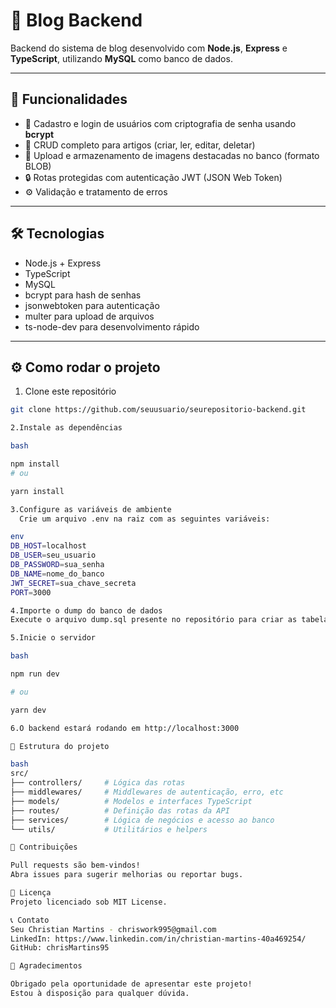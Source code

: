 # 🚀 Blog Backend

Backend do sistema de blog desenvolvido com **Node.js**, **Express** e **TypeScript**, utilizando **MySQL** como banco de dados.

---

## 🎯 Funcionalidades

- 🔐 Cadastro e login de usuários com criptografia de senha usando **bcrypt**  
- 📝 CRUD completo para artigos (criar, ler, editar, deletar)  
- 📸 Upload e armazenamento de imagens destacadas no banco (formato BLOB)  
- 🔒 Rotas protegidas com autenticação JWT (JSON Web Token)  
- ⚙️ Validação e tratamento de erros

---

## 🛠️ Tecnologias

- Node.js + Express  
- TypeScript  
- MySQL  
- bcrypt para hash de senhas  
- jsonwebtoken para autenticação  
- multer para upload de arquivos  
- ts-node-dev para desenvolvimento rápido

---

## ⚙️ Como rodar o projeto

1. Clone este repositório

```bash
git clone https://github.com/seuusuario/seurepositorio-backend.git

2.Instale as dependências

bash

npm install
# ou

yarn install

3.Configure as variáveis de ambiente
  Crie um arquivo .env na raiz com as seguintes variáveis:

env
DB_HOST=localhost
DB_USER=seu_usuario
DB_PASSWORD=sua_senha
DB_NAME=nome_do_banco
JWT_SECRET=sua_chave_secreta
PORT=3000

4.Importe o dump do banco de dados
Execute o arquivo dump.sql presente no repositório para criar as tabelas e dados iniciais.

5.Inicie o servidor

bash

npm run dev

# ou

yarn dev

6.O backend estará rodando em http://localhost:3000

📁 Estrutura do projeto

bash
src/
├── controllers/     # Lógica das rotas
├── middlewares/     # Middlewares de autenticação, erro, etc
├── models/          # Modelos e interfaces TypeScript
├── routes/          # Definição das rotas da API
├── services/        # Lógica de negócios e acesso ao banco
└── utils/           # Utilitários e helpers

🤝 Contribuições

Pull requests são bem-vindos!
Abra issues para sugerir melhorias ou reportar bugs.

📝 Licença
Projeto licenciado sob MIT License.

📞 Contato
Seu Christian Martins - chriswork995@gmail.com
LinkedIn: https://www.linkedin.com/in/christian-martins-40a469254/
GitHub: chrisMartins95

🙏 Agradecimentos

Obrigado pela oportunidade de apresentar este projeto!
Estou à disposição para qualquer dúvida.